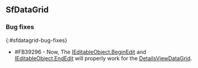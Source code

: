 ## SfDataGrid

### Bug fixes
{:#sfdatagrid-bug-fixes}

* \#FB39296 - Now, The [IEditableObject.BeginEdit](https://learn.microsoft.com/en-us/dotnet/api/system.componentmodel.ieditableobject.beginedit?view=net-5.0) and [IEditableObject.EndEdit](https://learn.microsoft.com/en-us/dotnet/api/system.componentmodel.ieditableobject.endedit?view=net-5.0) will properly work for the [DetailsViewDataGrid](https://help.syncfusion.com/cr/wpf/Syncfusion.UI.Xaml.Grid.DetailsViewDataGrid.html).